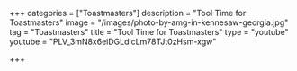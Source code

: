 +++
categories = ["Toastmasters"]
description = "Tool Time for Toastmasters"
image = "/images/photo-by-amg-in-kennesaw-georgia.jpg"
tag = "Toastmasters"
title = "Tool Time for Toastmasters"
type = "youtube"
youtube = "PLV_3mN8x6eiDGLdlcLm78TJt0zHsm-xgw"

+++
